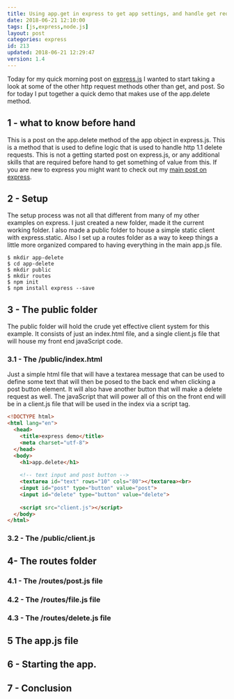 ```yaml
---
title: Using app.get in express to get app settings, and handle get requests.
date: 2018-06-21 12:10:00
tags: [js,express,node.js]
layout: post
categories: express
id: 213
updated: 2018-06-21 12:29:47
version: 1.4
---
```


Today for my quick morning post on [express.js](https://expressjs.com/) I wanted to start taking a look at some of the other http request methods other than get, and post. So for today I put together a quick demo that makes use of the app.delete method.

<!-- more -->

## 1 - what to know before hand

This is a post on the app.delete method of the app object in express.js. This is a method that is used to define logic that is used to handle http 1.1 delete requests. This is not a getting started post on express.js, or any additional skills that are required before hand to get something of value from this. If you are new to express you might want to check out my [main post on express](/2018/06/12/express/).

## 2 - Setup

The setup process was not all that different from many of my other examples on express. I just created a new folder, made it the current working folder. I also made a public folder to house a simple static client with express.static. Also I set up a routes folder as a way to keep things a little more organized compared to having everything in the main app.js file.

```
$ mkdir app-delete
$ cd app-delete
$ mkdir public
$ mkdir routes
$ npm init
$ npm install express --save
```

## 3 - The public folder

The public folder will hold the crude yet effective client system for this example. It consists of just an index.html file, and a single client.js file that will house my front end javaScript code.

### 3.1 - The /public/index.html

Just a simple html file that will have a textarea message that can be used to define some text that will then be posed to the back end when clicking a post button element. It will also have another button that will make a delete request as well. The javaScript that will power all of this on the front end will be in a client.js file that will be used in the index via a script tag.

```html
<!DOCTYPE html>
<html lang="en">
  <head>
    <title>express demo</title>
    <meta charset="utf-8">
  </head>
  <body>
    <h1>app.delete</h1>
 
    <!-- text input and post button -->
    <textarea id="text" rows="10" cols="80"></textarea><br>
    <input id="post" type="button" value="post">
    <input id="delete" type="button" value="delete">
 
    <script src="client.js"></script>
  </body>
</html>
```

### 3.2 - The /public/client.js

## 4- The routes folder

### 4.1 - The /routes/post.js file
### 4.2 - The /routes/file.js file
### 4.3 - The /routes/delete.js file

## 5 The app.js file

## 6 - Starting the app.

## 7 - Conclusion